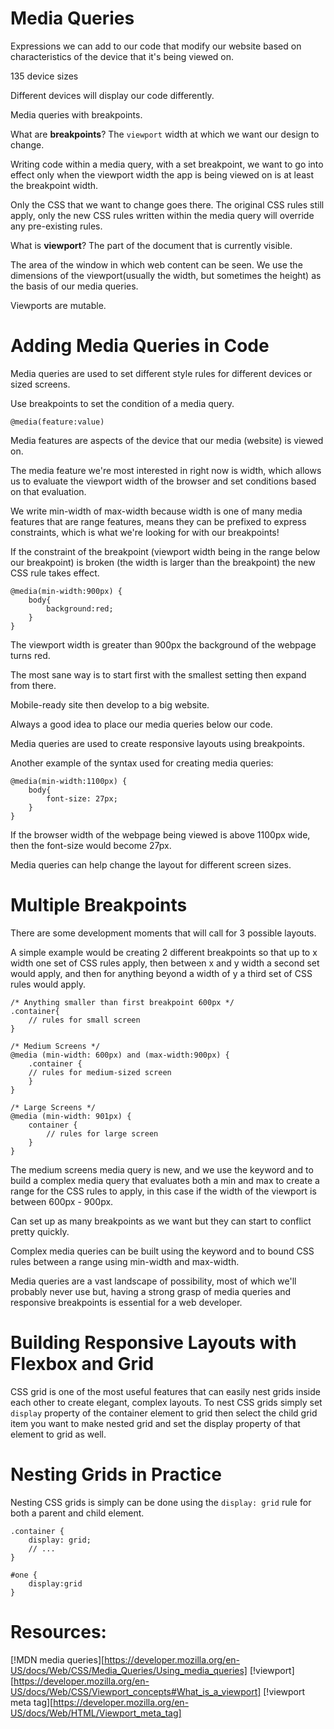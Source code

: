 # Media Queries

Expressions we can add to our code that modify our website based on characteristics of the device that it's being viewed on.

135 device sizes

Different devices will display our code differently.

Media queries with breakpoints.

What are **breakpoints**?
The ```viewport``` width at which we want our design to change.

Writing code within a media query, with a set breakpoint, we want to go into effect only when the viewport width the app is being viewed on is at least the breakpoint width.

Only the CSS that we want to change goes there. The original CSS rules still apply, only the new CSS rules written within the media query will override any pre-existing rules. 


What is **viewport**?
The part of the document that is currently visible.

The area of the window in which web content can be seen. We use the dimensions of the viewport(usually the width, but sometimes the height) as the basis of our media queries.

Viewports are mutable.


# Adding Media Queries in Code

Media queries are used to set different style rules for different devices or sized screens.

Use breakpoints to set the condition of a media query.

```
@media(feature:value)
```

Media features are aspects of the device that our media (website) is viewed on.

The media feature we're most interested in right now is width, which allows us to evaluate the viewport width of the browser and set conditions based on that evaluation.

We write min-width of max-width because width is one of many media features that are range features, means they can be prefixed to express constraints, which is what we're looking for with our breakpoints!

If the constraint of the breakpoint (viewport width being in the range below our breakpoint) is broken (the width is larger than the breakpoint) the new CSS rule takes effect.

```
@media(min-width:900px) {
    body{
        background:red;
    }
}
```
The viewport width is greater than 900px the background of the webpage turns red.

The most sane way is to start first with the smallest setting then expand from there.

Mobile-ready site then develop to a big website.

Always a good idea to place our media queries below our code.

Media queries are used to create responsive layouts using breakpoints. 

Another example of the syntax used for creating media queries:

```
@media(min-width:1100px) {
    body{
        font-size: 27px;
    }
}
```

If the browser width of the webpage being viewed is above 1100px wide, then the font-size would become 27px.

Media queries can help change the layout for different screen sizes.

# Multiple Breakpoints

There are some development moments that will call for 3 possible layouts.

A simple example would be creating 2 different breakpoints so that up to x width one set of CSS rules apply, then between x and y width a second set would apply, and then for anything beyond a width of y a third set of CSS rules would apply.

```
/* Anything smaller than first breakpoint 600px */
.container{
    // rules for small screen
}

/* Medium Screens */
@media (min-width: 600px) and (max-width:900px) {
    .container {
    // rules for medium-sized screen
    }
}

/* Large Screens */
@media (min-width: 901px) {
    container {
        // rules for large screen
    }
}
```

The medium screens media query is new, and we use the keyword and to build a complex media query that evaluates both a min and max to create a range for the CSS rules to apply, in this case if the width of the viewport is between 600px - 900px.

Can set up as many breakpoints as we want but they can start to conflict pretty quickly.

Complex media queries can be built using the keyword and to bound CSS rules between a range using min-width and max-width.

Media queries are a vast landscape of possibility, most of which we'll probably never use but, having a strong grasp of media queries and responsive breakpoints is essential for a web developer.

# Building Responsive Layouts with Flexbox and Grid

CSS grid is one of the most useful features that can easily nest grids inside each other to create elegant, complex layouts. To nest CSS grids simply set ```display``` property of the container element to grid then select the child grid item you want to make nested grid and set the display property of that element to grid as well. 

# Nesting Grids in Practice

Nesting CSS grids is simply can be done using the ```display: grid``` rule for both a parent and child element.

```
.container {
    display: grid;
    // ...
}

#one {
    display:grid
}
```

# Resources:

[!MDN media queries][https://developer.mozilla.org/en-US/docs/Web/CSS/Media_Queries/Using_media_queries]
[!viewport][https://developer.mozilla.org/en-US/docs/Web/CSS/Viewport_concepts#What_is_a_viewport]
[!viewport meta tag][https://developer.mozilla.org/en-US/docs/Web/HTML/Viewport_meta_tag]